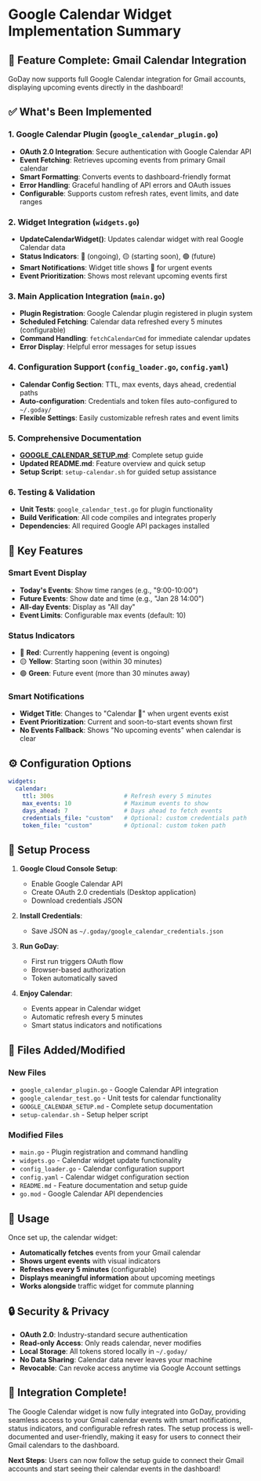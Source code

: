 # Google Calendar Widget Implementation Summary

## 🎉 **Feature Complete: Gmail Calendar Integration**

GoDay now supports full Google Calendar integration for Gmail accounts, displaying upcoming events directly in the dashboard!

## ✅ **What's Been Implemented**

### **1. Google Calendar Plugin (`google_calendar_plugin.go`)**
- **OAuth 2.0 Integration**: Secure authentication with Google Calendar API
- **Event Fetching**: Retrieves upcoming events from primary Gmail calendar
- **Smart Formatting**: Converts events to dashboard-friendly format
- **Error Handling**: Graceful handling of API errors and OAuth issues
- **Configurable**: Supports custom refresh rates, event limits, and date ranges

### **2. Widget Integration (`widgets.go`)**
- **UpdateCalendarWidget()**: Updates calendar widget with real Google Calendar data
- **Status Indicators**: 🔴 (ongoing), 🟡 (starting soon), 🟢 (future)
- **Smart Notifications**: Widget title shows 🔔 for urgent events
- **Event Prioritization**: Shows most relevant upcoming events first

### **3. Main Application Integration (`main.go`)**
- **Plugin Registration**: Google Calendar plugin registered in plugin system
- **Scheduled Fetching**: Calendar data refreshed every 5 minutes (configurable)
- **Command Handling**: `fetchCalendarCmd` for immediate calendar updates
- **Error Display**: Helpful error messages for setup issues

### **4. Configuration Support (`config_loader.go`, `config.yaml`)**
- **Calendar Config Section**: TTL, max events, days ahead, credential paths
- **Auto-configuration**: Credentials and token files auto-configured to `~/.goday/`
- **Flexible Settings**: Easily customizable refresh rates and event limits

### **5. Comprehensive Documentation**
- **[GOOGLE_CALENDAR_SETUP.md](GOOGLE_CALENDAR_SETUP.md)**: Complete setup guide
- **Updated README.md**: Feature overview and quick setup
- **Setup Script**: `setup-calendar.sh` for guided setup assistance

### **6. Testing & Validation**
- **Unit Tests**: `google_calendar_test.go` for plugin functionality
- **Build Verification**: All code compiles and integrates properly
- **Dependencies**: All required Google API packages installed

## 🚀 **Key Features**

### **Smart Event Display**
- **Today's Events**: Show time ranges (e.g., "9:00-10:00")
- **Future Events**: Show date and time (e.g., "Jan 28 14:00")
- **All-day Events**: Display as "All day"
- **Event Limits**: Configurable max events (default: 10)

### **Status Indicators**
- 🔴 **Red**: Currently happening (event is ongoing)
- 🟡 **Yellow**: Starting soon (within 30 minutes)
- 🟢 **Green**: Future event (more than 30 minutes away)

### **Smart Notifications**
- **Widget Title**: Changes to "Calendar 🔔" when urgent events exist
- **Event Prioritization**: Current and soon-to-start events shown first
- **No Events Fallback**: Shows "No upcoming events" when calendar is clear

## ⚙️ **Configuration Options**

```yaml
widgets:
  calendar:
    ttl: 300s                    # Refresh every 5 minutes
    max_events: 10               # Maximum events to show
    days_ahead: 7                # Days ahead to fetch events
    credentials_file: "custom"   # Optional: custom credentials path
    token_file: "custom"         # Optional: custom token path
```

## 🔧 **Setup Process**

1. **Google Cloud Console Setup**:
   - Enable Google Calendar API
   - Create OAuth 2.0 credentials (Desktop application)
   - Download credentials JSON

2. **Install Credentials**:
   - Save JSON as `~/.goday/google_calendar_credentials.json`

3. **Run GoDay**:
   - First run triggers OAuth flow
   - Browser-based authorization
   - Token automatically saved

4. **Enjoy Calendar**:
   - Events appear in Calendar widget
   - Automatic refresh every 5 minutes
   - Smart status indicators and notifications

## 📁 **Files Added/Modified**

### **New Files**
- `google_calendar_plugin.go` - Google Calendar API integration
- `google_calendar_test.go` - Unit tests for calendar functionality
- `GOOGLE_CALENDAR_SETUP.md` - Complete setup documentation
- `setup-calendar.sh` - Setup helper script

### **Modified Files**
- `main.go` - Plugin registration and command handling
- `widgets.go` - Calendar widget update functionality
- `config_loader.go` - Calendar configuration support
- `config.yaml` - Calendar widget configuration section
- `README.md` - Feature documentation and setup guide
- `go.mod` - Google Calendar API dependencies

## 🎯 **Usage**

Once set up, the calendar widget:
- **Automatically fetches** events from your Gmail calendar
- **Shows urgent events** with visual indicators
- **Refreshes every 5 minutes** (configurable)
- **Displays meaningful information** about upcoming meetings
- **Works alongside** traffic widget for commute planning

## 🔒 **Security & Privacy**

- **OAuth 2.0**: Industry-standard secure authentication
- **Read-only Access**: Only reads calendar, never modifies
- **Local Storage**: All tokens stored locally in `~/.goday/`
- **No Data Sharing**: Calendar data never leaves your machine
- **Revocable**: Can revoke access anytime via Google Account settings

## 🎉 **Integration Complete!**

The Google Calendar widget is now fully integrated into GoDay, providing seamless access to your Gmail calendar events with smart notifications, status indicators, and configurable refresh rates. The setup process is well-documented and user-friendly, making it easy for users to connect their Gmail calendars to the dashboard.

**Next Steps**: Users can now follow the setup guide to connect their Gmail accounts and start seeing their calendar events in the dashboard!
